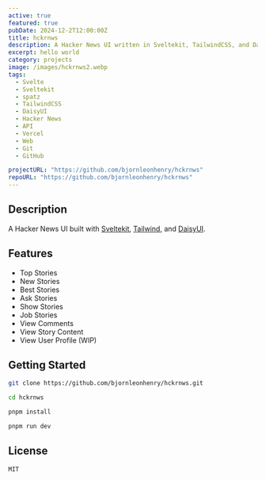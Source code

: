 ```yaml
---
active: true
featured: true
pubDate: 2024-12-2T12:00:00Z
title: hckrnws
description: A Hacker News UI written in Sveltekit, TailwindCSS, and DaisyUI.
excerpt: hello world
category: projects
image: /images/hckrnws2.webp
tags:
  - Svelte
  - Sveltekit
  - spatz
  - TailwindCSS
  - DaisyUI
  - Hacker News
  - API
  - Vercel
  - Web
  - Git
  - GitHub

projectURL: "https://github.com/bjornleonhenry/hckrnws"
repoURL: "https://github.com/bjornleonhenry/hckrnws"
---
```


## Description

A Hacker News UI built with [Sveltekit](https://kit.svelte.dev), [Tailwind](https://tailwindcss.com), and [DaisyUI](https://daisyui.com).

## Features

- Top Stories
- New Stories
- Best Stories
- Ask Stories
- Show Stories
- Job Stories
- View Comments
- View Story Content
- View User Profile (WIP)

## Getting Started

```bash
git clone https://github.com/bjornleonhenry/hckrnws.git
```

```bash
cd hckrnws
```

```bash
pnpm install
```

```bash
pnpm run dev
```

## License

```
MIT
```
